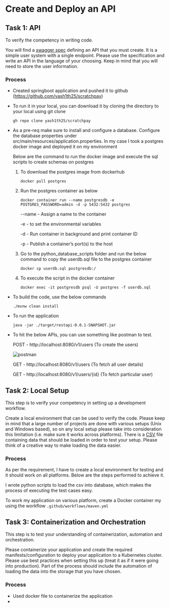 # Create and Deploy an API

## Task 1: API

To verify the competency in writing code.

You will find a [swagger spec](https://gitlab.scratchpay.com/-/snippets/42/raw/main/swagger.yaml) defining an API that you must create. It is a simple user system with a single endpoint. Please use the specification and write an API in the language of your choosing. Keep in mind that you will need to store the user information.

### Process

* Created springboot application and pushed it to github (https://github.com/yash1th25/scratchpay) 

* To run it in your local, you can download it by cloning the directory to your local using git clone
  
  ```gh repo clone yash1th25/scratchpay```

* As a pre-req make sure to install and configure a database. Configure the database properties under src/main/resources/application.properties. 
  In my case I took a postgres docker image and deployed it on my environment
   
  Below are the command to run the docker image and execute the sql scripts to create schemas on postgres
  1. To download the postgres image from dockerhub
     
     ```docker pull postgres```
      
  2. Run the postgres container as below 
     
     ```docker container run --name postgresdb -e POSTGRES_PASSWORD=admin -d -p 5432:5432 postgres```
     
     --name - Assign a name to the container
     
     -e - to set the environmental variables
     
     -d - Run container in background and print container ID
     
     -p - Publish a container’s port(s) to the host
     
   
  3. Go to the python_database_scripts folder and run the below command to copy the userdb.sql file to the postgres container
     
     ```docker cp userdb.sql postgresdb:/```
   
  4. To execute the script in the docker container
     
     ```docker exec -it postgresdb psql -U postgres -f userdb.sql```

* To build the code, use the below commands
  
  ```./mvnw clean install```

* To run the application
  
  ```java -jar ./target/restapi-0.0.1-SNAPSHOT.jar```

* To hit the below APIs, you can use something like postman to test.

  POST - http://localhost:8080/v1/users (To create the users)
  
  ![postman](https://github.com/yash1th25/scratchpay/assets/135289833/90f6ef39-5048-4047-9498-bc86541e70b5)
  
  GET - http://localhost:8080/v1/users (To fetch all user details)
  
  GET - http://localhost:8080/v1/users/{id} (To fetch particular user)

## Task 2: Local Setup

This step is to verify your competency in setting up a development workflow.

Create a local environment that can be used to verify the code. Please keep in mind that a large number of projects are done with various setups (Unix and Windows based), so on any local setup please take into consideration this limitation (i.e. make sure it works across platforms). There is a [CSV](https://gitlab.scratchpay.com/-/snippets/42/raw/main/data.csv) file containing data that should be loaded in order to test your setup. Please think of a creative way to make loading the data easier.

### Process

As per the requirement, I have to create a local environment for testing and it should work on all platforms. Below are the steps performed to achieve it.

I wrote python scripts to load the csv into database, which makes the process of executing the test cases easy.

To work my application on various platform, create a Docker container my using the workflow `.github/workflows/maven.yml`


## Task 3: Containerization and Orchestration

This step is to test your understanding of containerization, automation and orchestration.

Please containerize your application and create the required manifests/configuration to deploy your application to a Kubernetes cluster. Please use best practices when setting this up (treat it as if it were going into production). Part of the process should include the automation of loading the data into the storage that you have chosen.

### Process
* Used docker file to containerize the application
* 

